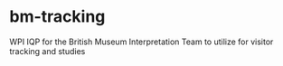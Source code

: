 # bm-tracking
WPI IQP for the British Museum Interpretation Team to utilize for visitor tracking and studies

